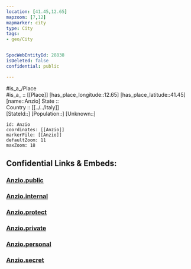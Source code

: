 ```yaml
---
location: [41.45,12.65] 
mapzoom: [7,12] 
mapmarker: city 
type: City
tags:
- geo/City


SpocWebEntityId: 28838
isDeleted: false
confidential: public

---
```

#is_a_/Place  
#is_a_ :: [[Place]] 
[has_place_longitude::12.65] 
[has_place_latitude::41.45] 
[name::Anzio] 
State ::  
Country :: [[../../Italy]]  
[StateId::] 
[Population::] 
[Unknown::] 


```leaflet
id: Anzio
coordinates: [[Anzio]] 
markerFile: [[Anzio]] 
defaultZoom: 11 
maxZoom: 18
```


## Confidential Links & Embeds: 

### [Anzio.public](/_public/\Earth\Continent\Europe\Europe~South\Italy\CityAnzio.public.md) 

### [Anzio.internal](/_internal/\Earth\Continent\Europe\Europe~South\Italy\CityAnzio.internal.md) 

### [Anzio.protect](/_protect/\Earth\Continent\Europe\Europe~South\Italy\CityAnzio.protect.md) 

### [Anzio.private](/_private/\Earth\Continent\Europe\Europe~South\Italy\CityAnzio.private.md) 

### [Anzio.personal](/_personal/\Earth\Continent\Europe\Europe~South\Italy\CityAnzio.personal.md) 

### [Anzio.secret](/_secret/\Earth\Continent\Europe\Europe~South\Italy\CityAnzio.secret.md)

